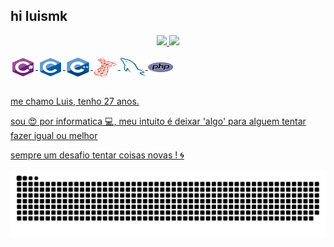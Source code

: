 ## hi luismk

<div align="center">
  <a href="https://github.com/luismk">
  <img height="180em" src="https://github-readme-stats.vercel.app/api?username=luismk&show_icons=true&theme=dark&include_all_commits=true&count_private=true"/>
  <img height="180em" src="https://github-readme-stats.vercel.app/api/top-langs/?username=luismk&layout=compact&langs_count=7&theme=dark"/>
</div>
<div style="display: inline_block"><br>
  <img align="center" alt="Luiz-Csharp" height="30" width="40" src="https://raw.githubusercontent.com/devicons/devicon/master/icons/csharp/csharp-original.svg">
  <img align="center" alt="Luiz-C" height="30" width="40" src="https://raw.githubusercontent.com/devicons/devicon/master/icons/c/c-original.svg">
  <img align="center" alt="Luiz-C-Plus" height="30" width="40" src="https://raw.githubusercontent.com/devicons/devicon/master/icons/cplusplus/cplusplus-original.svg">
  <img align="center" alt="Luiz-SQL" height="30" width="40" src="https://raw.githubusercontent.com/devicons/devicon/master/icons/microsoftsqlserver/microsoftsqlserver-plain.svg">
  <img align="center" alt="Luiz-MySQL" height="30" width="40" src="https://raw.githubusercontent.com/devicons/devicon/master/icons/mysql/mysql-original.svg">  
 <img align="center" alt="Luiz-PHP" height="30" width="40" src="https://raw.githubusercontent.com/devicons/devicon/master/icons/php/php-original.svg">
</div>

  <br/>
  
 me chamo Luis, tenho 27 anos.
   
   
  sou 😍 por informatica 💻, meu intuito é deixar 'algo' para alguem tentar fazer igual ou melhor

  sempre um desafio tentar coisas novas ! 🌀
  <br/>

<div> 
 
  ![Snake animation](https://raw.githubusercontent.com/Platane/snk/output/github-contribution-grid-snake.svg)
 
</div>
